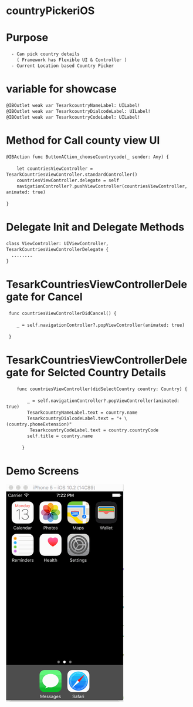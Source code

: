 # countryPickeriOS

# Purpose 

      - Can pick country details  
        ( Framework has Flexible UI & Controller )
      - Current Location based Country Picker

# variable for showcase 

    @IBOutlet weak var TesarkcountryNameLabel: UILabel!
    @IBOutlet weak var TesarkcountryDialcodeLabel: UILabel!
    @IBOutlet weak var TesarkcountryCodeLabel: UILabel!

#  Method for Call county view UI
    
    @IBAction func ButtonACtion_chooseCountrycode(_ sender: Any) {
    
        let countriesViewController = TesarkCountriesViewController.standardController()
        countriesViewController.delegate = self
        navigationController?.pushViewController(countriesViewController, animated: true)
        
    }
    
# Delegate Init and Delegate Methods
  
    class ViewController: UIViewController, TesarkCountriesViewControllerDelegate {
      ........
    }

# TesarkCountriesViewControllerDelegate for Cancel
 
     func countriesViewControllerDidCancel() {
     
        _ = self.navigationController?.popViewController(animated: true)
        
     }
    
# TesarkCountriesViewControllerDelegate for Selcted Country Details

        func countriesViewController(didSelectCountry country: Country) {
        
            _ = self.navigationController?.popViewController(animated: true)
            TesarkcountryNameLabel.text = country.name
            TesarkcountryDialcodeLabel.text = "+ \(country.phoneExtension)"
             TesarkcountryCodeLabel.text = country.countryCode
            self.title = country.name

          }


# Demo Screens

![alt tag](https://github.com/tesark/countryPickerIOS/blob/master/Choose%20Country.gif)
